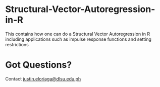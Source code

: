 # Structural-Vector-Autoregression-in-R
This contains how one can do a Structural Vector Autoregression in R including applications such as impulse response functions and setting restrictions
# Got Questions?
Contact justin.eloriaga@dlsu.edu.ph
